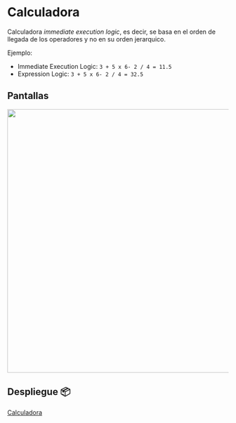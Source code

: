 # Calculadora

Calculadora _immediate execution logic_, es decir, se basa en el orden de llegada de los operadores y no en su orden jerarquico.

Ejemplo:

- Immediate Execution Logic:  `3 + 5 x 6- 2 / 4 = 11.5`
- Expression Logic: `3 + 5 x 6- 2 / 4 = 32.5`

## Pantallas


<img src="https://user-images.githubusercontent.com/88730883/135356911-1ef7b341-e95c-4741-948d-41d220891ae8.png" height="600px"/>


## Despliegue 📦

[Calculadora](https://jhon-h.github.io/calculadora/)
